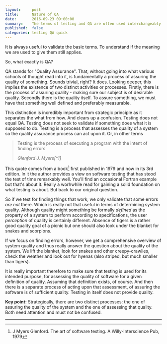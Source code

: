 ```yaml
---
layout:     post
title:      Nature of QA
date:       2016-09-23 09:00:00
summary:    The terms of testing and QA are often used interchangeably and in ways that forget or obscure their initial meanings. We'll try to rectify that by referring to a classic text on the topic 
published:  false
categories: testing QA quick
---
```


It is always useful to validate the basic terms. To understand if the meaning we are used to give them still applies. 

So, what exactly is QA? 

QA stands for "Quality Assurance". That, without going into what various schools of thought read into it, is fundamentally a process of assuring the quality of something. Sounds trivial, right? It does. Looking deeper, this implies the existence of two distinct activities or processes. Firstly, there is the process of assuring quality - making sure our subject is of desirable quality. Secondly there is the quality itself. To assure something, we must have that something well defined and preferably measurable. 

This distinction is incredibly important from strategic principle as it separates the what from how. And clears up a confusion. Testing does not equal QA. Testing does not seek to validate if something does what it is supposed to do. Testing is a process that assesses the quality of a system so the quality assurance process can act upon it. Or, in other terms

<blockquote>
  <p>
	Testing is the process of executing a program with the intent of finding errors
  </p>
  <footer><cite title="Glenford J. Myers">Glenford J. Myers[^1]</cite></footer>
</blockquote>

This quote comes from a book[^1] first published in 1979 and now in its 3rd edition. In it the author provides  a view on software testing that has stood the test of time remarkably well. You'll find an occasional Fortran example but that's about it. Really a worhwhile read for gaining a solid foundation on what testing is about. But back to our original question.

So if we test for finding things that work, we only validate that some errors _are not_ there. Which is really not that useful in terms of determining system quality. Although quality might something be formally _defined_ as the property of a system to perform according to specifications, the user _perception_ of quality is certainly different. Absence of tigers is a rather good quality goal of a picnic but one should also look under the blanket for snakes and scorpions.

If we focus on finding errors, however, we get a comprehensive overview of system quality and thus really answer the question about the quality of the system. We lift the blanket, look for snakes and other creepy-crawlies, check the weather and look out for hyenas (also striped, but much smaller than tigers).

It is really important therefore to make sure that testing is used for its intended purpose, for assessing the quality of software for a given definition of quality. Assuming that definition exists, of course. And then there is a separate process of acting upon that assessment, of assuring the software is of sufficient quality. Testing in itself does not provide quality. 

__Key point:__ Strategically, there are two distinct processes: the one of assuring the quality of the system and the one of assessing that quality. Both need attention and must not be confused. 

---

[^1]:  J Myers Glenford. The art of software testing. A Willy-Interscience Pub, 1979
